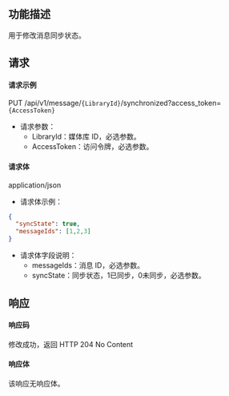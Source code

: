 ## 功能描述

用于修改消息同步状态。

## 请求

#### 请求示例  

PUT /api/v1/message/`{LibraryId}`/synchronized?access_token=`{AccessToken}`

- 请求参数：
    - LibraryId：媒体库 ID，必选参数。
    - AccessToken：访问令牌，必选参数。

#### 请求体

application/json

- 请求体示例：

```json
{
  "syncState": true,
  "messageIds": [1,2,3]
}
```

- 请求体字段说明：
    - messageIds：消息 ID，必选参数。
    - syncState：同步状态，1已同步，0未同步，必选参数。

## 响应

#### 响应码

修改成功，返回 HTTP 204 No Content

#### 响应体

该响应无响应体。
